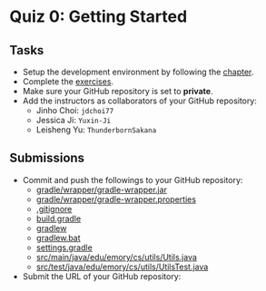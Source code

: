 # Quiz 0: Getting Started

## Tasks

* Setup the development environment by following the [chapter](https://emory.gitbook.io/dsa-java/getting-started/).
* Complete the [exercises](https://emory.gitbook.io/dsa-java/getting-started/exercises).
* Make sure your GitHub repository is set to **private**.
* Add the instructors as collaborators of your GitHub repository:
  * Jinho Choi: `jdchoi77`
  * Jessica Ji: `Yuxin-Ji`
  * Leisheng Yu: `ThunderbornSakana`

## Submissions

* Commit and push the followings to your GitHub repository:
  * [gradle/wrapper/gradle-wrapper.jar](https://github.com/emory-courses/dsa-java/blob/master/gradle/wrapper/gradle-wrapper.jar)
  * [gradle/wrapper/gradle-wrapper.properties](https://github.com/emory-courses/dsa-java/blob/master/gradle/wrapper/gradle-wrapper.properties)
  * [.gitignore](https://github.com/emory-courses/dsa-java/blob/master/.gitignore)
  * [build.gradle](https://github.com/emory-courses/dsa-java/blob/master/build.gradle)
  * [gradlew](https://github.com/emory-courses/dsa-java/blob/master/gradlew)
  * [gradlew.bat](https://github.com/emory-courses/dsa-java/blob/master/gradlew.bat)
  * [settings.gradle](https://github.com/emory-courses/dsa-java/blob/master/settings.gradle)
  * [src/main/java/edu/emory/cs/utils/Utils.java](https://github.com/emory-courses/dsa-java/blob/master/src/main/java/edu/emory/cs/utils/Utils.java)
  * [src/test/java/edu/emory/cs/utils/UtilsTest.java](https://github.com/emory-courses/dsa-java/blob/master/src/test/java/edu/emory/cs/utils/UtilsTest.java)
* Submit the URL of your GitHub repository: 